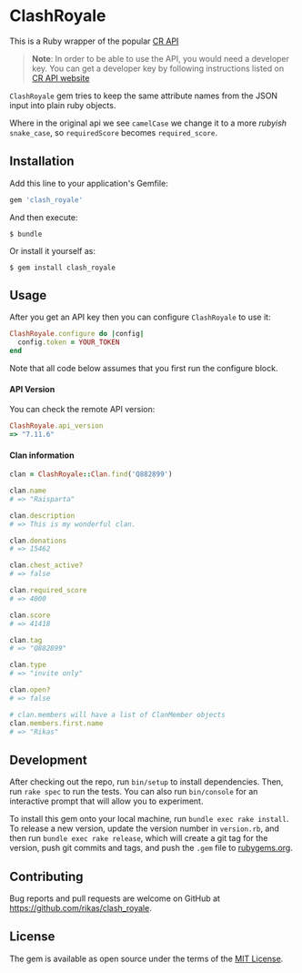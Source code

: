 # ClashRoyale

This is a Ruby wrapper of the popular [CR API](https://cr-api.com/)

> **Note**: In order to be able to use the API, you would need a developer key. You can get a
developer key by following instructions listed on
[CR API website](http://docs.cr-api.com/#/authentication)

`ClashRoyale` gem tries to keep the same attribute names from the JSON input into plain ruby
objects.

Where in the original api we see `camelCase` we change it to a more _rubyish_ `snake_case`, so
`requiredScore` becomes `required_score`.

## Installation

Add this line to your application's Gemfile:

```ruby
gem 'clash_royale'
```

And then execute:

    $ bundle

Or install it yourself as:

    $ gem install clash_royale

## Usage

After you get an API key then you can configure `ClashRoyale` to use it:

```ruby
ClashRoyale.configure do |config|
  config.token = YOUR_TOKEN
end
```

Note that all code below assumes that you first run the configure block.

#### API Version

You can check the remote API version:

```ruby
ClashRoyale.api_version
=> "7.11.6"
```

#### Clan information

```ruby
clan = ClashRoyale::Clan.find('Q882899')

clan.name
# => "Raisparta"

clan.description
# => This is my wonderful clan.

clan.donations
# => 15462

clan.chest_active?
# => false

clan.required_score
# => 4000

clan.score
# => 41418

clan.tag
# => "Q882899"

clan.type
# => "invite only"

clan.open?
# => false

# clan.members will have a list of ClanMember objects
clan.members.first.name
# => "Rikas"
```

## Development

After checking out the repo, run `bin/setup` to install dependencies. Then, run `rake spec` to run the tests. You can also run `bin/console` for an interactive prompt that will allow you to experiment.

To install this gem onto your local machine, run `bundle exec rake install`. To release a new version, update the version number in `version.rb`, and then run `bundle exec rake release`, which will create a git tag for the version, push git commits and tags, and push the `.gem` file to [rubygems.org](https://rubygems.org).

## Contributing

Bug reports and pull requests are welcome on GitHub at https://github.com/rikas/clash_royale.

## License

The gem is available as open source under the terms of the [MIT License](http://opensource.org/licenses/MIT).
